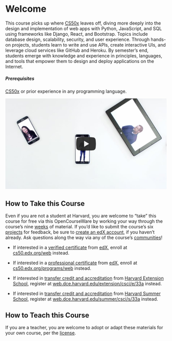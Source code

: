 # Welcome
This course picks up where [CS50x](https://cs50.harvard.edu/x/2023/) leaves off, diving more deeply into the design and implementation of web apps with Python, JavaScript, and SQL using frameworks like Django, React, and Bootstrap. Topics include database design, scalability, security, and user experience. Through hands-on projects, students learn to write and use APIs, create interactive UIs, and leverage cloud services like GitHub and Heroku. By semester’s end, students emerge with knowledge and experience in principles, languages, and tools that empower them to design and deploy applications on the Internet.

##### Prerequisites
[CS50x](https://cs50.harvard.edu/x/2023/) or prior experience in any programming language.

[![Introduction Video](Thumbnail.jpg)](https://www.youtube.com/watch?v=3oFAJtFE8YU&t=1s "Watch the Introduction Video")

## How to Take this Course
Even if you are not a student at Harvard, you are welcome to “take” this course for free via this OpenCourseWare by working your way through the course’s nine [weeks](https://cs50.harvard.edu/web/2020/weeks/) of material. If you’d like to submit the course’s six [projects](https://cs50.harvard.edu/web/2020/projects/) for feedback, be sure to [create an edX account](https://courses.edx.org/dashboard), if you haven’t already. Ask questions along the way via any of the course’s [communities](https://cs50.harvard.edu/web/2020/communities/)!

* If interested in a [verified certificate](https://www.edx.org/verified-certificate) from [edX](https://www.edx.org/), enroll at [cs50.edx.org/web](https://www.edx.org/course/cs50s-web-programming-with-python-and-javascript) instead.

* If interested in a [professional certificate](https://www.edx.org/professional-certificate) from [edX](https://www.edx.org/), enroll at [cs50.edx.org/programs/web](https://www.edx.org/professional-certificate/harvardx-computer-science-for-web-programming) instead.

* If interested in [transfer credit and accreditation](https://extension.harvard.edu/for-students/student-policies-conduct/transfer-credits-accreditation/) from [Harvard Extension School](https://extension.harvard.edu/), register at [web.dce.harvard.edu/extension/csci/e/33a](https://courses.dce.harvard.edu/?keyword=csci%20e-33a&srcdb=999999) instead.

* If interested in [transfer credit and accreditation](https://summer.harvard.edu/academic-opportunities-support/policies-and-regulations/academic-policies/transfer-credit-accreditation/) from [Harvard Summer School](https://summer.harvard.edu/), register at [web.dce.harvard.edu/summer/csci/s/33a](https://courses.dce.harvard.edu/?details&srcdb=202303&crn=34139) instead.

## How to Teach this Course
If you are a teacher, you are welcome to adopt or adapt these materials for your own course, per the [license](https://cs50.harvard.edu/web/2020/license/).